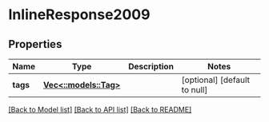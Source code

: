 # InlineResponse2009

## Properties
Name | Type | Description | Notes
------------ | ------------- | ------------- | -------------
**tags** | [**Vec<::models::Tag>**](Tag.md) |  | [optional] [default to null]

[[Back to Model list]](../README.md#documentation-for-models) [[Back to API list]](../README.md#documentation-for-api-endpoints) [[Back to README]](../README.md)


